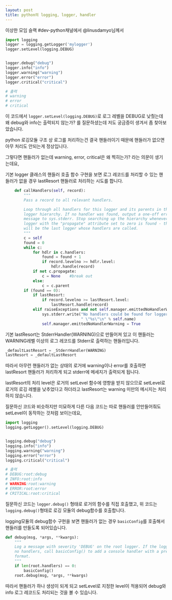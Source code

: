 ```yaml
---
layout: post
title: python의 logging, logger, handler
---
```



이상한 모임 슬랙 #dev-python채널에서 @linusdamyo님께서

```python
import logging
logger = logging.getLogger('mylogger')
logger.setLevel(logging.DEBUG)


logger.debug("debug")
logger.info("info")
logger.warning("warning")
logger.error("error")
logger.critical("critical")

# 출력
# warning
# error
# critical
```
이 코드에서 `logger.setLevel(logging.DEBUG)`로 로그 레벨을 DEBUG로 낮췄는데 왜 debug와 info는 출력되지 않는가? 를 질문하셨는데 저도 궁금증이 생겨서 좀 찾아보았습니다.

python 로깅모듈 구조 상 로그를 처리하는건 결국 핸들러이기 때문에 핸들러가 없으면 아무 처리도 안되는게 정상입니다.

그렇다면 핸들러가 없는데 warning, error, critical은 왜 찍히는가? 라는 의문이 생기는데요,

기본 logger 클래스의 핸들러 호출 함수 구현을 보면 로그 레코드를 처리할 수 있는 핸들러가 없을 경우  lastResort 핸들러로 처리하는 시도를 합니다.


```python
    def callHandlers(self, record):
        """
        Pass a record to all relevant handlers.

        Loop through all handlers for this logger and its parents in the
        logger hierarchy. If no handler was found, output a one-off error
        message to sys.stderr. Stop searching up the hierarchy whenever a
        logger with the "propagate" attribute set to zero is found - that
        will be the last logger whose handlers are called.
        """
        c = self
        found = 0
        while c:
            for hdlr in c.handlers:
                found = found + 1
                if record.levelno >= hdlr.level:
                    hdlr.handle(record)
            if not c.propagate:
                c = None    #break out
            else:
                c = c.parent
        if (found == 0):
            if lastResort:
                if record.levelno >= lastResort.level:
                    lastResort.handle(record)
            elif raiseExceptions and not self.manager.emittedNoHandlerWarning:
                sys.stderr.write("No handlers could be found for logger"
                                 " \"%s\"\n" % self.name)
                self.manager.emittedNoHandlerWarning = True
```

기본 lastResort는 StderrHandler(WARNING)으로 만들어져 있고 이 핸들러는 WARNING레벨 이상의 로그 레코드를 Stderr로 출력하는 핸들러입니다.

```python
_defaultLastResort = _StderrHandler(WARNING)
lastResort = _defaultLastResort
```

따라서 아무런 핸들러가 없는 상태의 로거에 warning이나 error를 호출하면 lastResort 핸들러가 처리하게 되고 stderr에 메세지가 출력되게 됩니다.

lastResort의 처리 level은 로거의 setLevel 함수에 영향을 받지 않으므로 setLevel로 로거의 로깅 레벨을 낮추었다고 하더라고 lastResort는 warning 미만의 메시지는 처리하지 않습니다.


질문하신 코드와 비슷하지만 미묘하게 다른 다음 코드는 따로 핸들러를 안만들어줘도 setLevel이 동작하는 것처럼 보이는데요,

```python
import logging
logging.getLogger().setLevel(logging.DEBUG)


logging.debug("debug")
logging.info("info")
logging.warning("warning")
logging.error("error")
logging.critical("critical")

# 출력
# DEBUG:root:debug
# INFO:root:info
# WARNING:root:warning
# ERROR:root:error
# CRITICAL:root:critical
```

질문하신 코드는 `logger.debug()` 형태로 로거의 함수를 직접 호출했고, 위 코드는 `logging.debug()`형태로 로깅 모듈의 debug함수를 호출합니다.

logging모듈의 debug함수 구현을 보면 핸들러가 없는 경우 `basicConfig`를 호출해서 핸들러를 만들도록 되어있습니다.

```python
def debug(msg, *args, **kwargs):
    """
    Log a message with severity 'DEBUG' on the root logger. If the logger has
    no handlers, call basicConfig() to add a console handler with a pre-defined
    format.
    """
    if len(root.handlers) == 0:
        basicConfig()
    root.debug(msg, *args, **kwargs)
```
따라서 핸들러가 하나 생성이 되게 되고 setLevel로 지정한 level이 적용되어 debug와 info 로그 레코드도 처리되는 것을 볼 수 있습니다.

